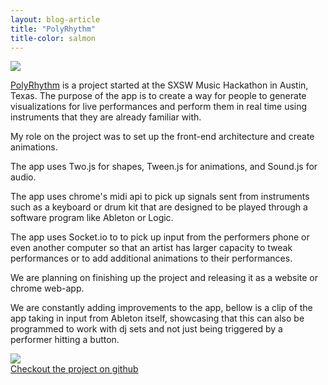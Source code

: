 ```yaml
---
layout: blog-article
title: "PolyRhythm"
title-color: salmon
---
```

<img src="{{site.baseurl}}/img/polyrhythm.jpg"/>

<a href="http://prh.herokuapp.com/about">PolyRhythm</a> is a project started at the SXSW Music Hackathon in Austin, Texas. The purpose of the app is to create a way for people to generate visualizations for live performances and perform them in real time using instruments that they are already familiar with.

My role on the project was to set up the front-end architecture and create animations.

The app uses Two.js for shapes, Tween.js for animations, and Sound.js for audio.

The app uses chrome's midi api to pick up signals sent from instruments such as a keyboard or drum kit that are designed to be played through a software program like Ableton or Logic.

The app uses Socket.io to to pick up input from the performers phone or even another computer so that an artist has larger capacity to tweak performances or to add additional animations to their performances.

We are planning on finishing up the project and releasing it as a website or chrome web-app.

We are constantly adding improvements to the app, bellow is a clip of the app taking in input from Ableton itself, showcasing that this can also be programmed to work with dj sets and not just being triggered by a performer hitting a button.

<img src="{{site.baseurl}}/img/pr-ableton-gif.gif"/>

<div class="band--CENTERED">
    <a href="https://github.com/imdevan/polyrhythm" class="base--a">
        <span class="project--external-link">
            Checkout the project on github
        </span>
    </a>
</div>
